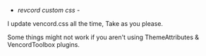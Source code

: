 - *revcord custom css* -

I update vencord.css all the time, Take as you please.

Some things might not work if you aren't using ThemeAttributes & VencordToolbox plugins.
